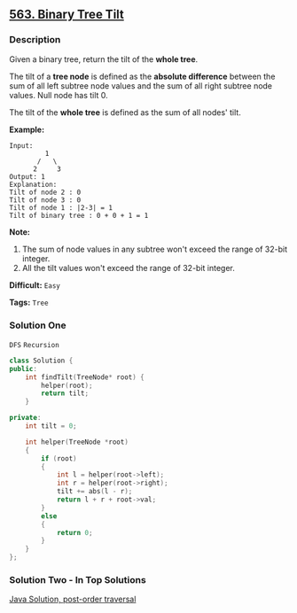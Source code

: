 ## [563. Binary Tree Tilt](https://leetcode.com/problems/binary-tree-tilt/#/description)

### Description

Given a binary tree, return the tilt of the **whole tree**.

The tilt of a **tree node** is defined as the **absolute difference** between the sum of all left subtree node values and the sum of all right subtree node values. Null node has tilt 0.

The tilt of the **whole tree** is defined as the sum of all nodes' tilt.

**Example:**

```
Input:
         1
       /   \
      2     3
Output: 1
Explanation:
Tilt of node 2 : 0
Tilt of node 3 : 0
Tilt of node 1 : |2-3| = 1
Tilt of binary tree : 0 + 0 + 1 = 1
```

**Note:**

1. The sum of node values in any subtree won't exceed the range of 32-bit integer.
2. All the tilt values won't exceed the range of 32-bit integer.

**Difficult:** `Easy`

**Tags:** `Tree`

### Solution One

`DFS` `Recursion`

```c++
class Solution {
public:
    int findTilt(TreeNode* root) {
        helper(root);
        return tilt;
    }

private:
    int tilt = 0;

    int helper(TreeNode *root)
    {
        if (root)
        {
            int l = helper(root->left);
            int r = helper(root->right);
            tilt += abs(l - r);
            return l + r + root->val;
        }
        else
        {
            return 0;
        }
    }
};
```

### Solution Two - In Top Solutions

[Java Solution, post-order traversal](https://discuss.leetcode.com/topic/87207/java-solution-post-order-traversal)
